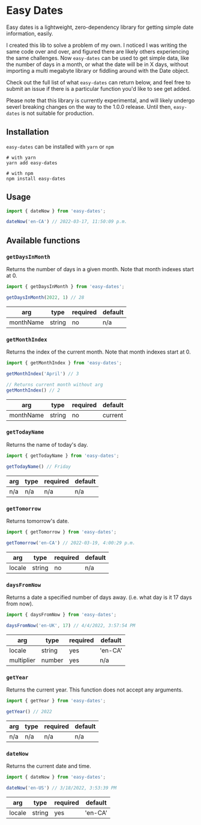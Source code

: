 # Easy Dates
Easy dates is a lightweight, zero-dependency library for getting simple date information, easily. 

I created this lib to solve a problem of my own. I noticed I was writing the same code over and over, and figured there are likely others experiencing the same challenges. Now `easy-dates` can be used to get simple data, like the number of days in a month, or what the date will be in X days, without importing a multi megabyte library or fiddling around with the Date object. 

Check out the full list of what `easy-dates` can return below, and feel free to submit an issue if there is a particular function you'd like to see get added.

Please note that this library is currently experimental, and will likely undergo severl breaking changes on the way to the 1.0.0 release. Until then, `easy-dates` is not suitable for production.

## Installation
`easy-dates` can be installed with `yarn` or `npm`
```shell
# with yarn
yarn add easy-dates
```

```shell
# with npm
npm install easy-dates
```

## Usage
```javascript
import { dateNow } from 'easy-dates';

dateNow('en-CA') // 2022-03-17, 11:50:09 p.m.
```

## Available functions

### `getDaysInMonth`
Returns the number of days in a given month. Note that month indexes start at 0.

```javascript
import { getDaysInMonth } from 'easy-dates';

getDaysInMonth(2022, 1) // 28

```

| arg       | type   | required | default |
|-----------|--------|----------|---------|
| monthName | string | no       | n/a     |

### `getMonthIndex`
Returns the index of the current month. Note that month indexes start at 0.


```javascript
import { getMonthIndex } from 'easy-dates';

getMonthIndex('April') // 3

// Returns current month without arg
getMonthIndex() // 2
```

| arg       | type   | required | default |
|-----------|--------|----------|---------|
| monthName | string | no       | current |


### `getTodayName`
Returns the name of today's day.


```javascript
import { getTodayName } from 'easy-dates';

getTodayName() // Friday
```

| arg | type | required | default |
|-----|------|----------|---------|
| n/a | n/a  | n/a      | n/a     |

### `getTomorrow`
Returns tomorrow's date.

```javascript
import { getTomorrow } from 'easy-dates';

getTomorrow('en-CA') // 2022-03-19, 4:00:29 p.m.
```

| arg        | type   | required | default |
|------------|--------|----------|---------|
| locale     | string | no       | n/a     |

### `daysFromNow`
Returns a date a specified number of days away. (i.e. what day is it 17 days from now).

```javascript
import { daysFromNow } from 'easy-dates';

daysFromNow('en-UK', 17) // 4/4/2022, 3:57:54 PM
```

| arg        | type   | required | default |
|------------|--------|----------|---------|
| locale     | string | yes      | 'en-CA' |
| multiplier | number | yes      | n/a     |


### `getYear`
Returns the current year. This function does not accept any arguments.

```javascript
import { getYear } from 'easy-dates';

getYear() // 2022
```

| arg | type | required | default |
|-----|------|----------|---------|
| n/a | n/a  |  n/a     | n/a     |

### `dateNow`
Returns the current date and time.

```javascript
import { dateNow } from 'easy-dates';

dateNow('en-US') // 3/18/2022, 3:53:39 PM
```

| arg    | type   | required | default |
|--------|--------|----------|---------|
| locale | string | yes      | 'en-CA' |